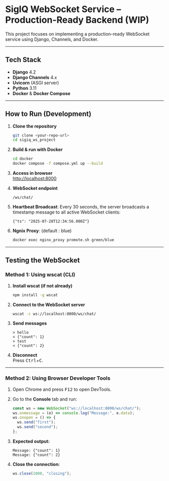 # SigIQ WebSocket Service – Production-Ready Backend (WIP)

This project focuses on implementing a production-ready WebSocket service using Django, Channels, and Docker.

---

## Tech Stack

- **Django** 4.2
- **Django Channels** 4.x
- **Uvicorn** (ASGI server)
- **Python** 3.11
- **Docker** & **Docker Compose**

---

## How to Run (Development)

1. **Clone the repository**
    ```bash
    git clone <your-repo-url>
    cd sigiq_ws_project
    ```

2. **Build & run with Docker**
    ```bash
    cd docker
    docker compose -f compose.yml up --build
    ```

3. **Access in browser**  
   [http://localhost:8000](http://localhost:8000)

4. **WebSocket endpoint**  
   ```
   /ws/chat/
   ```
   
5. **Heartbeat Broadcast**: Every 30 seconds, the server broadcasts a timestamp message to all active WebSocket clients:
   ```
   {"ts": "2025-07-28T12:34:56.000Z"}
   ```

6. **Ngnix Proxy**: (default : blue)
   ```bash
   docker exec nginx_proxy promote.sh green/blue 
   ```
   
---

## Testing the WebSocket

### Method 1: Using wscat (CLI)

1. **Install wscat (if not already)**
    ```bash
    npm install -g wscat
    ```

2. **Connect to the WebSocket server**
    ```bash
    wscat -c ws://localhost:8000/ws/chat/
    ```

3. **Send messages**
    ```
    > hello
    < {"count": 1}
    > test
    < {"count": 2}
    ```

4. **Disconnect**  
   Press <kbd>Ctrl</kbd>+<kbd>C</kbd>.

---

### Method 2: Using Browser Developer Tools

1. Open Chrome and press <kbd>F12</kbd> to open DevTools.

2. Go to the **Console** tab and run:
    ```javascript
    const ws = new WebSocket("ws://localhost:8000/ws/chat/");
    ws.onmessage = (e) => console.log("Message:", e.data);
    ws.onopen = () => {
      ws.send("first");
      ws.send("second");
    };
    ```

3. **Expected output:**
    ```
    Message: {"count": 1}
    Message: {"count": 2}
    ```

4. **Close the connection:**
    ```javascript
    ws.close(1000, "closing");
    ```
